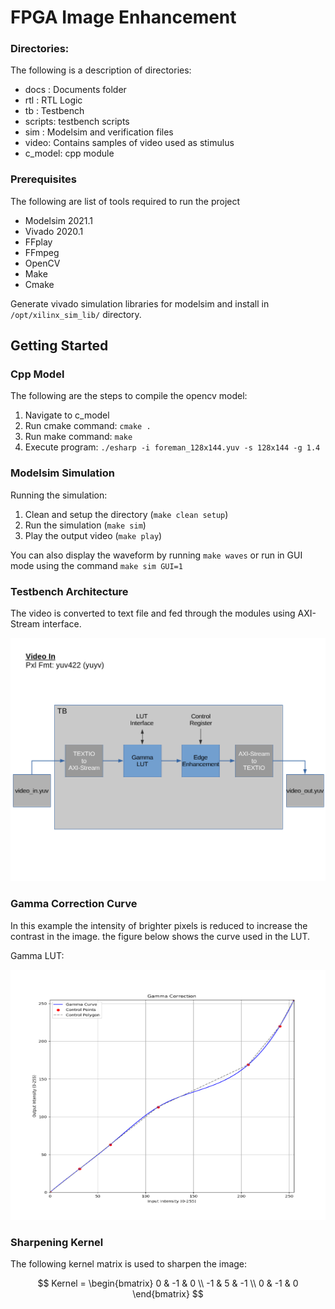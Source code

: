 # FPGA Image Enhancement

### Directories:
The following is a description of directories:
+ docs : Documents folder
+ rtl  : RTL Logic
+ tb   : Testbench
+ scripts: testbench scripts
+ sim  : Modelsim and verification files
+ video: Contains samples of video used as stimulus
+ c\_model: cpp module

### Prerequisites
The following are list of tools required to run the project

+ Modelsim 2021.1
+ Vivado 2020.1
+ FFplay
+ FFmpeg
+ OpenCV
+ Make
+ Cmake

Generate vivado simulation libraries for modelsim and install in ````/opt/xilinx_sim_lib/```` directory.

## Getting Started

### Cpp Model
The following are the steps to compile the opencv model:
1) Navigate to c\_model
2) Run cmake command: ````cmake .````
3) Run make command: ````make````
4) Execute program: ````./esharp -i foreman_128x144.yuv -s 128x144 -g 1.4````


### Modelsim Simulation
Running the simulation:

1) Clean and setup the directory (```` make clean setup ````)
2) Run the simulation (```` make sim ````)
3) Play the output video (```make play```)

You can also display the waveform by running ```` make waves ```` or run in GUI mode using the command ```` make sim GUI=1 ````

### Testbench Architecture

The video is converted to text file and fed through the modules using AXI-Stream interface.

<p align="center">
  <img src="docs/tb_architecture.png" width=600>
<p>


### Gamma Correction Curve

In this example the intensity of brighter pixels is reduced to increase the contrast in the image. the figure below shows the curve used in the LUT.

Gamma LUT:

<p align="center">
  <img src="docs/gamma_curve.png" width=600 height=400>
<p>

### Sharpening Kernel

The following kernel matrix is used to sharpen the image:

$$
Kernel = 
\begin{bmatrix}
0 & -1 & 0 \\
-1 & 5 & -1 \\
0 & -1 & 0
\end{bmatrix}
$$


